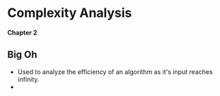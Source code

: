 # Complexity Analysis
**Chapter 2** 

## Big Oh
- Used to analyze the efficiency of an algorithm as it's input reaches infinity.
-  